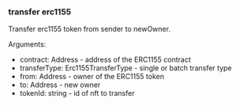 ### transfer erc1155

Transfer erc1155 token from sender to newOwner.

Arguments:
- contract: Address - address of the ERC1155 contract
- transferType: Erc1155TransferType - single or batch transfer type
- from: Address - owner of the ERC1155 token
- to: Address - new owner
- tokenId: string - id of nft to transfer
